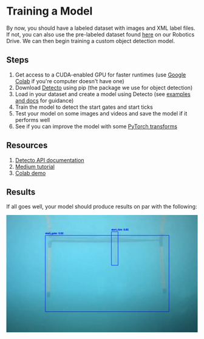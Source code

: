 # Training a Model

By now, you should have a labeled dataset with images and XML label files. If not, you can also use the pre-labeled dataset found [here](https://drive.google.com/drive/folders/1yPct0n2T-s5_tAtN80OpuXcrx1qTjUCR?usp=sharing) on our Robotics Drive. We can then begin training a custom object detection model. 

## Steps

1. Get access to a CUDA-enabled GPU for faster runtimes (use [Google Colab](https://colab.research.google.com/notebooks/intro.ipynb) if you're computer doesn't have one)
2. Download [Detecto](https://github.com/alankbi/detecto) using pip (the package we use for object detection)
3. Load in your dataset and create a model using Detecto (see [examples and docs](https://detecto.readthedocs.io/en/latest/index.html) for guidance)
4. Train the model to detect the start gates and start ticks
5. Test your model on some images and videos and save the model if it performs well
6. See if you can improve the model with some [PyTorch transforms](https://pytorch.org/docs/stable/torchvision/transforms.html)

## Resources

1. [Detecto API documentation](https://detecto.readthedocs.io/en/latest/api/index.html)
2. [Medium tutorial](https://towardsdatascience.com/build-a-custom-trained-object-detection-model-with-5-lines-of-code-713ba7f6c0fb)
3. [Colab demo](https://colab.research.google.com/drive/1ISaTV5F-7b4i2QqtjTa7ToDPQ2k8qEe0#scrollTo=I_N53zxDtLcI)

## Results

If all goes well, your model should produce results on par with the following:

![Image with bounding boxes around start gate and start tick](/cv/assets/gate_detection.png)
